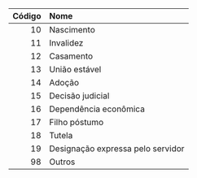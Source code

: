  | Código | Nome                              |
 | -----: | :-------------------------------- |
 | 10     | Nascimento                        |
 | 11     | Invalidez                         |
 | 12     | Casamento                         |
 | 13     | União estável                     |
 | 14     | Adoção                            |
 | 15     | Decisão judicial                  |
 | 16     | Dependência econômica             |
 | 17     | Filho póstumo                     |
 | 18     | Tutela                            |
 | 19     | Designação expressa pelo servidor |
 | 98     | Outros                            |
